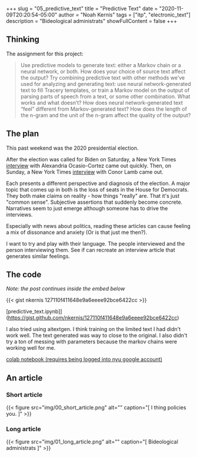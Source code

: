 +++
slug = "05_predictive_text"
title = "Predictive Text"
date = "2020-11-09T20:20:54-05:00"
author = "Noah Kernis"
tags = ["itp",  "electronic_text"]
description = "Bideological administrats"
showFullContent = false
+++

## Thinking

The assignment for this project:

> Use predictive models to generate text: either a Markov chain or a neural network, or both. How does your choice of source text affect the output? Try combining predictive text with other methods we’ve used for analyzing and generating text: use neural network-generated text to fill Tracery templates, or train a Markov model on the output of parsing parts of speech from a text, or some other combination. What works and what doesn’t? How does neural network-generated text “feel” different from Markov-generated text? How does the length of the n-gram and the unit of the n-gram affect the quality of the output?

## The plan

This past weekend was the 2020 presidential election. 

After the election was called for Biden on Saturday, a New York Times [interview](https://www.nytimes.com/2020/11/07/us/politics/aoc-biden-progressives.html) with Alexandria Ocasio-Cortez came out quickly. Then, on Sunday, a New York Times [interview](https://www.nytimes.com/2020/11/08/us/politics/conor-lamb-democrats-biden.html) with Conor Lamb came out.

Each presents a different perspective and diagnosis of the election. A major topic that comes up in both is the loss of seats in the House for Democrats. They both make claims on reality - how things "really" are. That it's just "common sense". Subjective assertions that suddenly become concrete. Narratives seem to just emerge although someone has to drive the interviews.

Especially with news about politics, reading these articles can cause feeling a mix of dissonance and anxiety (Or is that just me then?).

I want to try and play with their language. The people interviewed and the person interviewing them. See if can recreate an interview article that generates similar feelings. 

## The code

*Note: the post continues inside the embed below*

{{< gist nkernis 127110f411648e9a6eeee92bce6422cc >}}

[predictive_text.ipynb]](https://gist.github.com/nkernis/127110f411648e9a6eeee92bce6422cc)

I also tried using aitextgen. I think training on the limited text I had didn't work well. The text generated was way to close to the original. I also didn't try a ton of messing with parameters because the markov chains were working well for me.

[colab notebook (requires being logged into nyu google account)](https://colab.research.google.com/drive/1rZFSYyScnAV1YUcthM47F046IbUxkxoc?usp=sharing)

## An article

### Short article

{{< figure src="img/00_short_article.png" alt="" caption="[ I thing policies you. ]" >}}

### Long article

{{< figure src="img/01_long_article.png" alt="" caption="[ Bideological administrats ]" >}}

